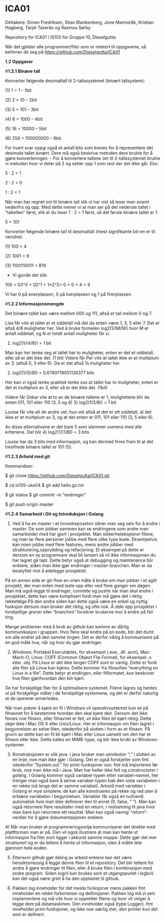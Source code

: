# ICA01


Deltakere: Simen Fredriksen, Stian Blankenberg, Jone Manneråk, Kristian Hagberg, Tarjei Taxerås og Rasmus Sørby


Repository for ICA01 i IS105 for Gruppe 10, Dieselgutta. 

Når det gjelder alle programmer/filer som er relatert til oppgavene, så befinner de seg på https://github.com/Dieselgutta/ICA01 

**1.2 Oppgaver**

#**1.2.1​ Binære tall**

Konverter følgende desimaltall til 2-tallssystemet (binært tallsystem):

(1) 1 = 1 – 1bit 

(2) 2 = 10 – 2bit 

(3) 5 = 101 – 3bit 

(4) 8 = 1000 – 4bit 

(5) 16 = 10000 – 5bit 

(6) 256 = 100000000 – 8bit 

For hvert svar oppgi også et antall bits som kreves for å representere det desimale tallet binært. Dere må også beskrive metoden dere brukte for å gjøre konverteringen. - For å konvertere tallene om til 2-tallssystemet brukte vi metoden hvor vi deler på 2 og setter opp 1 som rest der det ikke går. Eks:

5 : 2 = 1

2 : 2 = 0

1 : 2 = 1 

Når man har regnet om til binære tall slik vi har vist så leser man svaret nedenfra og opp. Med dette mener vi at man ser på det nederste tallet i “tabellen” først, slik at du leser 1 : 2 = 1 først, så det første binære tallet er 1.

5 = 101


Konverter følgende binære tall til desimaltall (mest signifikante bit-en er til venstre):

(1) 100 = 4 

(2) 1001 = 9 

(3) 1100110011 = 819 

- Vi gjorde det slik: 

100 = 0*2^0 + 0*2^1 + 1*2^2= 0 + 0 + 4 = 4 

Vi har 0 på enerplassen, 0 på toerplassen og 1 på firerplassen.


#**1.2.2 Informasjonsmengde**

Det binære tallet kan være mellom 000 og 111, altså et tall mellom 0 og 7. 

Lise får vite at tallet er et oddetall må det da enten være 1, 3, 5 eller 7. Det er altså 4/8 muligheter her. Ved å bruke formelen log2(1/(M/N)) hvor M er antall oddetall, og N er totalt antall muligheter får vi.

1) log2(1/(4/8)) = 1 bit

Man kan her tenke seg at tallet har to muligheter, enten er det et oddetall, eller så er det ikke det. (1 bit)
Videre får Per vite at tallet ikke er et multiplum av 3. (altså 0, 3 eller 6). Da er det altså ⅝ muligheter her.

2) log2(1/(5/8)) = 0.6780719051126377 bits

Her kan vi også tenke praktisk tenke oss at tallet har to muligheter, enten er det et multiplum av 3, eller så er det ikke det. (1bit)

Videre får Oskar vite at to av de binære tallene er 1, mulighetene blir da enten 011, 101 eller 110 (3, 5 og 6)
3) log2(1(3/8)) = 1 bit

Louise får vite alt de andre vet, hun vet altså at det er ett oddetall, at det ikke er et multiplum av 3, og at det enten er 011, 101 eller 110 (3, 5 eller 6).

Av disse alternativene er det bare 5 som stemmer overens med alle kriteriene. Det blir 
4) log2(1/(1/8)) = 3 bits

Louise har da 3 bits med informasjon, og kan dermed finne fram til at det tresifrede binære tallet er 101 (5).


#**1.2.3 Arbeid med git**

Kommandoer: 

$ git clone https://github.com/Dieselgutta/ICA01.git

$ cd is105-uke04 $ git add hello.go.txt 

$ git status $ git commit -m "endringer" 

$ git push origin master 


#**1.2.4 Samarbeid i Git og Introduksjon i Golang**


1) ​Ved å ha en master i et hovedreposetori sikrer man seg selv for å endre i master. De som jobber sammen kan se endringene som andre man samarbeider med har gjort i prosjektet. Man sikkerhetskopierer filene, og man lar flere personer jobbe med flere ulike type kode. Eksempelvis kan noen jobbe med flere features, mens andre jobber med strukturering,opprydding og refactoring. Et eksempel på dette er dersom en ny programvare skal bli lansert så vil ikke informasjonen du har lagret gå tapt.  Dette betyr også at debugging og maintenance blir enklere, siden man ikke gjør endringer i master-branchen. Man er da beskyttet mot å ødelegge prosjektet. 


På en annen side er git-flow en vrien måte å bruke om man jobber i et agilt prosjekt, der man enten med laste opp eller ned flere ganger om dagen. Man må også legge til endringer, commite og pushe når man skal endre i prosjektet, dette kan være komplisert fordi man må gjøre det i riktig rekkefølge.På den andre siden kan dette også være en enkel og nyttig funksjon dersom man bruker det riktig, og ofte nok. Å dele opp prosjekter i forskjellige grener eller “branches” forsikrer brukerne mot å endre på feil ting. 


Mange problemer med å bruk av github kan komme av dårlig kommunikasjon i gruppen. Hvis flere skal endre på en kode, blir det dumt om alle endrer på den samme tingen. Det er derfor viktig å kommunisere på en god måte hva, når og hvor du gjør endringer. 


2) Windows: Portabel Executables, for eksempel (.exe, .dll .acm),  Mac: Mach-O,  Linux: COFF (Common Object File Format), for eksempel .o eller .obj. På Linux er det ikke lenger COFF som er vanlig. Dette er fordi alle filer på Linux kan kjøres. Dette kommer fra filosofien “everything on Linux is a file”. Dette betyr at endingen, eller filformatet, kun beskriver hva filen gjør/hvordan den blir kjørt. 


De har forskjellige filer for å optimalisere systemet. Filene lagres og hentes ut på forskjellige måter i de forskjellige systemene, og det er derfor naturlig at de opererer annerledes. 


Når man prøver å kjøre en fil i Windows vil operativsystemet kun se på filnavnet for å bestemme hvordan den skal kjøre den. Dersom det ikke finnes noe filnavn, eller filnavnet er feil, vil ikke filen bli kjørt riktig. Dette skjer ikke i Mac OS X eller Unix/Linux. Her er informasjon om filen lagret i begynnelsen av selve filen, istedenfor på slutten i form av et filnavn. På grunn av dette kan en fil bli kjørt i Mac eller Linux uansett om den har et filnavn eller ikke. Dette kalles en MIME-type, og blir ikke brukt av Windows-systemer. 


3) ​Konstruksjonen er ulik java. I java bruker man semikolon “;” i slutten av en linje, noe man ikke gjør i Golang. Det er også forskjeller som fmt. istedenfor “System.out.” for print-funksjoner osv. fmt må importeres før bruk, noe man ikke må i Java. Man har heller ikke felt og constructorer i golang. I Golang kommer også variabel-typen etter variabel-navnet, her trenger man også bare å skrive variabel-typen bak den siste variabelen i en rekke (så lenge det er samme variabel). Arbeid med variabler i Golang er mye simplere, de kan alle konstrueres på rekke og rad uten å erklære variabelen i begynnelsen. Variabler får også en nullverdi automatisk hvis man ikke definerer den til annet (0, false, “ ”). Man kan også returnere flere resultater med en return, i motsetning til java hvor man bare kan returnere ett resultat. Man kan også navngi “return”-verdier for å gjøre dokumentasjonen enklere. 


4)​ Når man bruker et programmeringsmiljø kommuniserer det direkte med plattformen man er på. Den vil også illustrere at man kan hente ut informasjon fra filer som ligger i akkurat samme mappe. Dette gjør det mer strukturert og er da lettere å hente ut informasjon, uten å måtte lete gjennom hele koden. 


5) ​Ettersom github gjør deling av arbeid enklere kan det være hensiktsmessig å legge denne filen til et repository. Det blir lettere for andre å gjøre endringer til filen, eller å bruke filen i kombinasjon med andre program. Siden logcli kan brukes som et utgangspunkt i logbcli kan det også være greit å ha den opplastet til github.


6) ​Pakken log inneholder for det meste funksjoner mens pakken fmt inneholder en rekke forkortelser og definisjoner. Pakken log må vi selv implementere og må vite hvor vi oppretter filene og hvor vil velger å legge dem på datamaskinen. Den inneholder også (type Logger). fmt inneholder print-funksjoner, og ikke noe særlig mer, den printer kun det som er definert.
